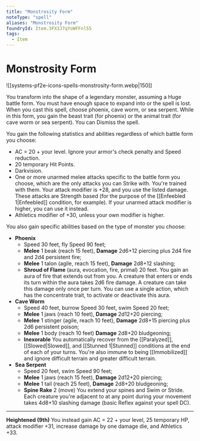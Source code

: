```yaml
---
title: "Monstrosity Form"
noteType: "spell"
aliases: "Monstrosity Form"
foundryId: Item.3FX3J7qYoWFFnl55
tags:
  - Item
---
```


# Monstrosity Form
![[systems-pf2e-icons-spells-monstrosity-form.webp|150]]

You transform into the shape of a legendary monster, assuming a Huge battle form. You must have enough space to expand into or the spell is lost. When you cast this spell, choose phoenix, cave worm, or sea serpent. While in this form, you gain the beast trait (for phoenix) or the animal trait (for cave worm or sea serpent). You can Dismiss the spell.

You gain the following statistics and abilities regardless of which battle form you choose:

*   AC = 20 + your level. Ignore your armor's check penalty and Speed reduction.
*   20 temporary Hit Points.
*   Darkvision.
*   One or more unarmed melee attacks specific to the battle form you choose, which are the only attacks you can Strike with. You're trained with them. Your attack modifier is +28, and you use the listed damage. These attacks are Strength based (for the purpose of the [[Enfeebled 1|Enfeebled]] condition, for example). If your unarmed attack modifier is higher, you can use it instead.
*   Athletics modifier of +30, unless your own modifier is higher.

You also gain specific abilities based on the type of monster you choose:

*   **Phoenix**
    *   Speed 30 feet, fly Speed 90 feet;
    *   **Melee** 1 beak (reach 15 feet), **Damage** 2d6+12 piercing plus 2d4 fire and 2d4 persistent fire;
    *   **Melee** 1 talon (agile, reach 15 feet), **Damage** 2d8+12 slashing;
    *   **Shroud of Flame** (aura, evocation, fire, primal) 20 feet. You gain an aura of fire that extends out from you. A creature that enters or ends its turn within the aura takes 2d6 fire damage. A creature can take this damage only once per turn. You can use a single action, which has the concentrate trait, to activate or deactivate this aura.
*   **Cave Worm**
    *   Speed 40 feet, burrow Speed 30 feet, swim Speed 20 feet;
    *   **Melee** 1 jaws (reach 10 feet), **Damage** 2d12+20 piercing;
    *   **Melee** 1 stinger (agile, reach 10 feet), **Damage** 2d8+15 piercing plus 2d6 persistent poison;
    *   **Melee** 1 body (reach 10 feet) **Damage** 2d8+20 bludgeoning;
    *   **Inexorable** You automatically recover from the [[Paralyzed]], [[Slowed|Slowed]], and [[Stunned 1|Stunned]] conditions at the end of each of your turns. You're also immune to being [[Immobilized]] and ignore difficult terrain and greater difficult terrain.
*   **Sea Serpent**
    *   Speed 20 feet, swim Speed 90 feet;
    *   **Melee** 1 jaws (reach 15 feet), **Damage** 2d12+20 piercing;
    *   **Melee** 1 tail (reach 25 feet), **Damage** 2d8+20 bludgeoning;
    *   **Spine Rake** 2 (move) You extend your spines and Swim or Stride. Each creature you're adjacent to at any point during your movement takes 4d8+10 slashing damage (basic Reflex against your spell DC).

* * *

**Heightened (9th)** You instead gain AC = 22 + your level, 25 temporary HP, attack modifier +31, increase damage by one damage die, and Athletics +33.
